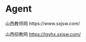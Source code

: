 # Agent
<title>山西教师网,SXJSW.COM</title>
山西教师网 https://www.sxjsw.com/

山西招教网 https://lgvhx.sxjsw.com/
